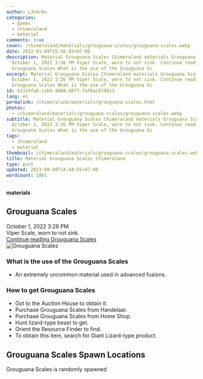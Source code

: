 ```yaml
---
author: L3n4r0x
categories:
  - games
  - chimeraland
  - material
comments: true
cover: /chimeraland/materials/grouguana-scales/grouguana-scales.webp
date: 2022-01-09T15:56:03+07:00
description: Material Grouguana Scales Chimeraland materials Grouguana Scales
  October 1, 2022 3:26 PM Viper Scale, worn to not sink. Continue reading
  Grouguana Scales What is the use of the Grouguana Sc
excerpt: Material Grouguana Scales Chimeraland materials Grouguana Scales
  October 1, 2022 3:26 PM Viper Scale, worn to not sink. Continue reading
  Grouguana Scales What is the use of the Grouguana Sc
id: b1324fa6-cab9-4888-88f7-7af6ac879813
lang: en
permalink: /chimeraland/materials/grouguana-scales.html
photos:
  - /chimeraland/materials/grouguana-scales/grouguana-scales.webp
subtitle: Material Grouguana Scales Chimeraland materials Grouguana Scales
  October 1, 2022 3:26 PM Viper Scale, worn to not sink. Continue reading
  Grouguana Scales What is the use of the Grouguana Sc
tags:
  - chimeraland
  - material
thumbnail: /chimeraland/materials/grouguana-scales/grouguana-scales.webp
title: Material Grouguana Scales Chimeraland
type: post
updated: 2023-08-08T14:44:55+07:00
wordcount: 1061
---
```


<link
  rel="stylesheet"
  href="https://rawcdn.githack.com/dimaslanjaka/Web-Manajemen/870a349/css/bootstrap-5-3-0-alpha3-wrapper.css"
/>
<section id="bootstrap-wrapper">
  <div data-bs-theme="dark">
    <div
      class="row g-0 border rounded overflow-hidden flex-md-row mb-4 shadow-sm position-relative bg-dark text-light"
    >
      <div class="col p-4 d-flex flex-column position-static">
        <strong class="d-inline-block mb-2 text-success">materials</strong>
        <h2 class="mb-0">Grouguana Scales</h2>
        <div class="mb-1 text-muted">October 1, 2022 3:26 PM</div>
        <div class="mb-2 border p-1">Viper Scale, worn to not sink.</div>
        <a
          href="/chimeraland/materials/grouguana-scales.html"
          class="stretched-link d-none text-primary"
          >Continue reading Grouguana Scales</a
        >
      </div>
      <div class="col-auto d-none d-md-block d-lg-block">
        <img
          src="https://www.webmanajemen.com/chimeraland/materials/grouguana-scales/grouguana-scales.webp"
          alt="Grouguana Scales"
        />
      </div>
    </div>
    <div class="row">
      <div class="col-lg-6 col-12 mb-2">
        <div class="card">
          <div class="card-body">
            <h3 class="card-title">What is the use of the Grouguana Scales</h3>
            <div class="card-text">
              <ul>
                <li>
                  An extremely uncommon material used in advanced fusions.
                </li>
              </ul>
            </div>
          </div>
        </div>
      </div>
      <div class="col-lg-6 col-12 mb-2">
        <div class="card">
          <div class="card-body">
            <h3 class="card-title">How to get Grouguana Scales</h3>
            <div class="card-text">
              <ul>
                <li>Got to the Auction House to obtain it.</li>
                <li>Purchase Grouguana Scales from Handelaar.</li>
                <li>Purchase Grouguana Scales from Home Shop.</li>
                <li>Hunt lizard-type beast to get.</li>
                <li>Orient the Resource Finder to find.</li>
                <li>
                  To obtain this item, search for Giant Lizard-type product.
                </li>
              </ul>
            </div>
          </div>
        </div>
      </div>
      <div class="col-12 mb-2">
        <h2>Grouguana Scales Spawn Locations</h2>
        <p>Grouguana Scales is randomly spawned</p>
      </div>
    </div>
  </div>
</section>
